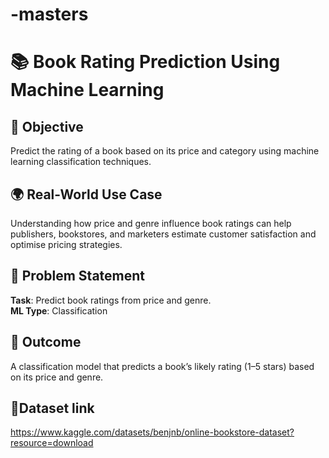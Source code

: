 # -masters

# 📚 Book Rating Prediction Using Machine Learning

## 🧠 Objective
Predict the rating of a book based on its price and category using machine learning classification 
techniques.

## 🌍 Real-World Use Case
Understanding how price and genre influence book ratings can help publishers, bookstores, and 
marketers estimate customer satisfaction and optimise pricing strategies.

## 🧩 Problem Statement
**Task**: Predict book ratings from price and genre.  
**ML Type**: Classification

## 🚀 Outcome
A classification model that predicts a book’s likely rating (1–5 stars) based on its price and 
genre.

## 🔗Dataset link
https://www.kaggle.com/datasets/benjnb/online-bookstore-dataset?resource=download

